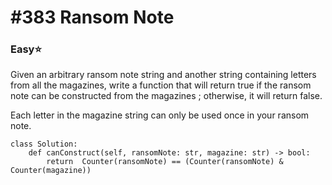 # \#383 Ransom Note

### Easy:star:

Given an arbitrary ransom note string and another string containing letters from all the magazines, write a function that will return true if the ransom note can be constructed from the magazines ; otherwise, it will return false.

Each letter in the magazine string can only be used once in your ransom note.

```text
class Solution:
    def canConstruct(self, ransomNote: str, magazine: str) -> bool:
        return  Counter(ransomNote) == (Counter(ransomNote) & Counter(magazine))
```



